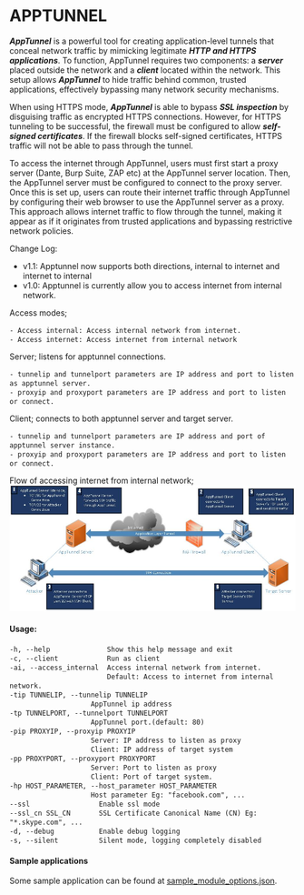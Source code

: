 # APPTUNNEL

***AppTunnel*** is a powerful tool for creating application-level tunnels that conceal network traffic by mimicking legitimate ***HTTP and HTTPS applications***. To function, AppTunnel requires two components: a ***server*** placed outside the network and a ***client*** located within the network. This setup allows ***AppTunnel*** to hide traffic behind common, trusted applications, effectively bypassing many network security mechanisms.

When using HTTPS mode, ***AppTunnel*** is able to bypass ***SSL inspection*** by disguising traffic as encrypted HTTPS connections. However, for HTTPS tunneling to be successful, the firewall must be configured to allow ***self-signed certificates***. If the firewall blocks self-signed certificates, HTTPS traffic will not be able to pass through the tunnel.

To access the internet through AppTunnel, users must first start a proxy server (Dante, Burp Suite, ZAP etc) at the AppTunnel server location. Then, the AppTunnel server must be configured to connect to the proxy server. Once this is set up, users can route their internet traffic through AppTunnel by configuring their web browser to use the AppTunnel server as a proxy. This approach allows internet traffic to flow through the tunnel, making it appear as if it originates from trusted applications and bypassing restrictive network policies.

Change Log:
- v1.1: Apptunnel now supports both directions, internal to internet and internet to internal
- v1.0: Apptunnel is currently allow you to access internet from internal network.

Access modes; 

    - Access internal: Access internal network from internet.
    - Access internet: Access internet from internal network

Server; listens for apptunnel connections.

    - tunnelip and tunnelport parameters are IP address and port to listen as apptunnel server.
    - proxyip and proxyport parameters are IP address and port to listen or connect.

Client; connects to both apptunnel server and target server.

    - tunnelip and tunnelport parameters are IP address and port of apptunnel server instance.
    - proxyip and proxyport parameters are IP address and port to listen or connect.
    

Flow of accessing internet from internal network;
![Access internal targer server](logic_flow.jpg)


#### Usage: ####

    -h, --help              Show this help message and exit
    -c, --client            Run as client
    -ai, --access_internal  Access internal network from internet.
                            Default: Access to internet from internal network.
    -tip TUNNELIP, --tunnelip TUNNELIP
                        AppTunnel ip address
    -tp TUNNELPORT, --tunnelport TUNNELPORT
                        AppTunnel port.(default: 80)
    -pip PROXYIP, --proxyip PROXYIP
                        Server: IP address to listen as proxy
                        Client: IP address of target system
    -pp PROXYPORT, --proxyport PROXYPORT
                        Server: Port to listen as proxy
                        Client: Port of target system.
    -hp HOST_PARAMETER, --host_parameter HOST_PARAMETER
                        Host parameter Eg: "facebook.com", ...
    --ssl                 Enable ssl mode
    --ssl_cn SSL_CN       SSL Certificate Canonical Name (CN) Eg: "*.skype.com", ...
    -d, --debug           Enable debug logging
    -s, --silent          Silent mode, logging completely disabled


#### Sample applications ####
Some sample application can be found at [sample_module_options.json](sample_module_options.json).



